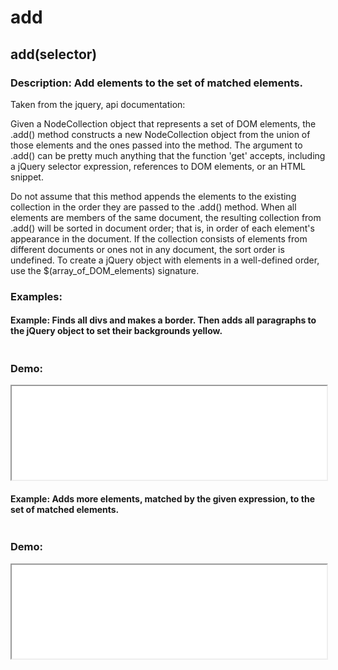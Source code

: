<h1>add</h1>

<h2>add(selector)</h2>

<h3>Description: Add elements to the set of matched elements.</h3>

Taken from the jquery, api documentation:

Given a NodeCollection object that represents a set of DOM elements, the .add() method constructs a new NodeCollection object from the union of those elements and the ones passed into the method. The argument to .add() can be pretty much anything that the function 'get' accepts, including a jQuery selector expression, references to DOM elements, or an HTML snippet.

Do not assume that this method appends the elements to the existing collection in the order they are passed to the .add() method. When all elements are members of the same document, the resulting collection from .add() will be sorted in document order; that is, in order of each element's appearance in the document. If the collection consists of elements from different documents or ones not in any document, the sort order is undefined. To create a jQuery object with elements in a well-defined order, use the $(array_of_DOM_elements) signature.

<script type="text/python">
import helper
helper.populate_example(1, "examples/add1.html")
helper.populate_example(2, "examples/add2.html")
</script>

<h3>Examples:</h3>

<h4>
Example: Finds all divs and makes a border. Then adds all paragraphs to the jQuery object to set their backgrounds yellow.
</h4>

<pre id="source1"></pre>

<h3>Demo:</h3>

<iframe src="examples/add1.html" width="100%" height="150"></iframe>


<h4>
Example: Adds more elements, matched by the given expression, to the set of matched elements.
</h4>

<pre id="source2"></pre>

<h3>Demo:</h3>

<iframe src="examples/add2.html" width="100%" height="150"></iframe>
